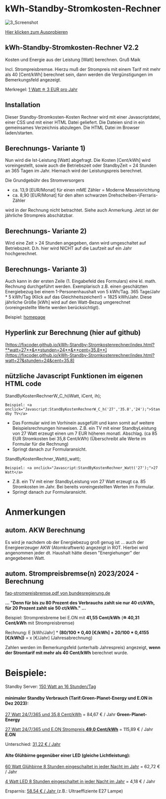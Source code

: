 # kWh-Standby-Stromkosten-Rechner 

![3_Screenshot](https://github.com/fixcoder/kWh-Standby-Stromkostenrechner/assets/152872653/c24dcd6d-0c0c-43eb-b5ae-f4e43f4f077c)


[Hier klicken zum Ausprobieren](https://fixcoder.github.io/kWh-Standby-Stromkostenrechner/)

## kWh-Standby-Stromkosten-Rechner V2.2
Kosten und Energie aus der Leistung [Watt] berechnen. Gruß Maik

Incl. Strompreisbremse. Hierzu muß der Strompreis mit einem Tarif mit mehr als 40 [Cent/kWh] berechnet sein, 
dann werden die Vergünstigungen im Bemerkungsfeld angezeigt.

Merkregel: [1 Watt &#8792; 3 EUR pro Jahr](https://fixcoder.github.io/kWh-Standby-Stromkostenrechner/index.html?watt=1&stunden=24&cent=35.8)


## Installation
Dieser Standby-Stromkosten-Kosten Rechner wird mit einer Javascriptdatei, einer CSS und mit einer HTML Datei geliefert.
Die Dateien sind in ein gemeinsames Verzeichnis abzulegen. Die HTML Datei im Browser laden/starten.

## Berechnungs- Variante 1)
Nun wird die Ist-Leistung [Watt] abgefragt.
Die Kosten [Cent/kWh] wird voreingestellt, sowie auch die Betriebszeit oder StandbyZeit = 24 Stunden an 365 Tagen im Jahr.
Hiernach wird der Leistungspreis berechnet.

Die Grundgebühr des Stromversorgers 
- ca. 13,9 [EUR/Monat] für einen mME Zähler = Moderne Messeinrichtung
- ca. 8,90 [EUR/Monat] für den alten schwarzen Drehscheiben-\Ferraris-Zähler

wird in der Rechnung nicht betrachtet. Siehe auch Anmerkung.
Jetzt ist der jährliche Strompreis abschätzbar.

## Berechnungs- Variante 2)

Wird eine Zeit > 24 Stunden angegeben, dann wird umgeschaltet auf Betriebszeit.
D.h. hier wird NICHT auf die Laufzeit auf ein Jahr hochgerechnet.

## Berechnungs- Variante 3)
Auch kann in der ersten Zeile (1. Eingabefeld des Formulars) eine kl. math. Rechnung durchgeführt werden. Exemplarisch z.B. einen
geschätzten Energiebezug bei einem 1-Personenhaushalt von 5 kWh/Tag. 365 Tage/Jahr * 5 kWh/Tag (Klick auf das Gleichheitszeichen!) = 1825 kWh/Jahr.
Diese jährliche Größe [kWh] wird auf den Watt-Bezug umgerechnet (voreingestellte Werte werden berücksichtigt).

Beispiel: [homepage](https://www.maikschulte.de/loesungen-klimawandel.php#MaiksStandbyStromkostenRechner)

## Hyperlink zur Berechnung (hier auf github)

[https://fixcoder.github.io/kWh-Standby-Stromkostenrechner/index.html?**watt=27**&**stunden=24**&**cent=35.8**](https://fixcoder.github.io/kWh-Standby-Stromkostenrechner/index.html?watt=27&stunden=24&cent=35.8)

## nützliche Javascript Funktionen im eigenen HTML code
StandByKostenRechnerW_C_h(iWatt, iCent, ih);

`Beispiel: <a onclick="Javascript:StandByKostenRechnerW_C_h('27','35.8','24');">Standby TV</a>`

 - Das Formular wird im Vorhinein ausgefüllt und kann somit auf weitere Beispielsrechnungen hinweisen.
 Z.B. ein TV mit einer StandbyLeistung von 27 Watt erzeugt einen um 7 EUR höheren monatl. Abschlag. (ca 85 EUR Stromkosten bei 35,8 Cent/kWh)
(Überschreibt alle Werte im Formular für die Rechnung)
 - Springt danach zur Formularansicht.

StandByKostenRechner_Watt(i_watt);

`Beispiel: <a onclick="Javascript:StandByKostenRechner_Watt('27');">27 Watt</a>`

 - Z.B. ein TV mit einer StandbyLeistung von 27 Watt erzeugt ca. 85 Stromkosten im Jahr. Bei bereits voreingestellten Werten im Formular.
 - Springt danach zur Formularansicht.

# Anmerkungen

## autom. AKW Berechnung
Es wird je nachdem ob der Energiebezug groß genug ist ... auch der Energieerzeuger AKW (Atomkraftwerk)
angezeigt in ROT. Hierbei wird angenommen jeder dt. Haushalt hätte diesen "Energiehunger" der angegebenen Watt.

## autom. Strompreisbremse(n) 2023/2024 - Berechnung

[faq-strompreisbremse.pdf von bundesregierung.de](https://www.bundesregierung.de/breg-de/themen/stromkostenrechner)

**... "Denn für bis zu 80 Prozent des Verbrauchs zahlt sie nur 40 ct/kWh, für 20 Prozent zahlt sie 50 ct/kWh." ...**

Beispiel: Strompreisbreme bei E.ON mit **41,55 Cent/kWh**   (**&#8792; 40,31 Cent/kWh** mit Strompreisbremse)

Rechnung: E [kWh/Jahr] * **(80/100 * 0,40 [€/kWh] + 20/100 * 0,4155 [€/kWh])** = x [€/Jahr] (Jahresabrechnung)

Zahlen werden im Bemerkungsfeld (unterhalb Jahrespreis) angezeigt, **wenn der Stromtarif mit mehr als 40 Cent/kWh** berechnet wurde.

# Beispiele:

Standby Server: [150 Watt an 16 Stunden/Tag](https://fixcoder.github.io/kWh-Standby-Stromkostenrechner/index.html?watt=150&stunden=16&cent=35.8) 

#### minimaler Standby Verbrauch (Tarif:Green-Planet-Energy und E.ON in Dez 2023):

[27 Watt 24/7/365 und 35,8 Cent/kWh](https://fixcoder.github.io/kWh-Standby-Stromkostenrechner/index.html?watt=27&stunden=24&cent=35.8) = 84,67 € / Jahr **Green-Planet-Energy**

[27 Watt 24/7/365 und E.ON Strompreis **49,0 Cent/kWh**](https://fixcoder.github.io/kWh-Standby-Stromkostenrechner/index.html?watt=27&stunden=24&cent=49) = 115,89 € / Jahr **E.ON**

Unterschied: [31,22 € / Jahr ](https://fixcoder.github.io/kWh-Standby-Stromkostenrechner/index.html?watt=27&stunden=24&cent=13.2)

#### Alte Glühbirne gegenüber einer LED (gleiche Lichtleistung):

[60 Watt Glühbirne 8 Stunden eingeschaltet in jeder Nacht im Jahr](https://fixcoder.github.io/kWh-Standby-Stromkostenrechner/index.html?watt=60&stunden=8&cent=35.8) = 62,72 € / Jahr 

[4 Watt LED 8 Stunden eingeschaltet in jeder Nacht im Jahr](https://fixcoder.github.io/kWh-Standby-Stromkostenrechner/index.html?watt=4&stunden=8&cent=35.8) = 4,18 €  / Jahr 

Ersparnis: [58.54 €  / Jahr ](https://fixcoder.github.io/kWh-Standby-Stromkostenrechner/index.html?watt=56&stunden=8&cent=35.8) (z.B.: Ultraeffiziente E27 Lampe)







